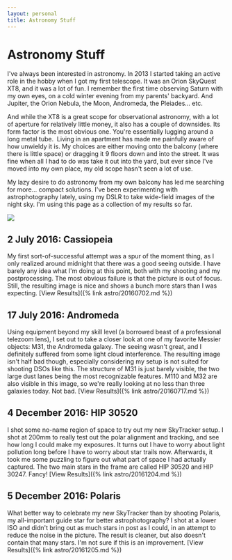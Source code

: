 ```yaml
---
layout: personal
title: Astronomy Stuff
---
```


# Astronomy Stuff

I've always been interested in astronomy. In 2013 I started taking an active role in the hobby when I got my first telescope. It was an Orion SkyQuest XT8, and it was a lot of fun. I remember the first time observing Saturn with my own eyes, on a cold winter evening from my parents' backyard. And Jupiter, the Orion Nebula, the Moon, Andromeda, the Pleiades... etc.

And while the XT8 is a great scope for observational astronomy, with a lot of aperture for relatively little money, it also has a couple of downsides. Its form factor is the most obvious one. You're essentially lugging around a long metal tube.  Living in an apartment has made me painfully aware of how unwieldy it is. My choices are either moving onto the balcony (where there is little space) or dragging it 9 floors down and into the street. It was fine when all I had to do was take it out into the yard, but ever since I've moved into my own place, my old scope hasn't seen a lot of use.

My lazy desire to do astronomy from my own balcony has led me searching for more... compact solutions. I've been experimenting with astrophotography lately, using my DSLR to take wide-field images of the night sky. I'm using this page as a collection of my results so far.

[![](https://clearoutside.com/forecast_image_medium/51.44/5.47/forecast.png)](https://clearoutside.com/forecast/51.44/5.47)

## 2 July 2016: Cassiopeia

My first sort-of-successful attempt was a spur of the moment thing, as I only realized around midnight that there was a good seeing outside. I have barely any idea what I'm doing at this point, both with my shooting and my postprocessing. The most obvious failure is that the picture is out of focus. Still, the resulting image is nice and shows a bunch more stars than I was expecting. [View Results]({% link astro/20160702.md %})

## 17 July 2016: Andromeda

Using equipment beyond my skill level (a borrowed beast of a professional telezoom lens), I set out to take a closer look at one of my favorite Messier objects: M31, the Andromeda galaxy. The seeing wasn't great, and I definitely suffered from some light cloud interference. The resulting image isn't half bad though, especially considering my setup is not suited for shooting DSOs like this. The structure of M31 is just barely visible, the two large dust lanes being the most recognizable features. M110 and M32 are also visible in this image, so we're really looking at no less than three galaxies today. Not bad. [View Results]({% link astro/20160717.md %})

## 4 December 2016: HIP 30520

I shot some no-name region of space to try out my new SkyTracker setup. I shot at 200mm to really test out the polar alignment and tracking, and see how long I could make my exposures. It turns out I have to worry about light pollution long before I have to worry about star trails now. Afterwards, it took me some puzzling to figure out what part of space I had actually captured. The two main stars in the frame are called HIP 30520 and HIP 30247\. Fancy! [View Results]({% link astro/20161204.md %})

## 5 December 2016: Polaris

What better way to celebrate my new SkyTracker than by shooting Polaris, my all-important guide star for better astrophotography? I shot at a lower ISO and didn't bring out as much stars in post as I could, in an attempt to reduce the noise in the picture. The result is cleaner, but also doesn't contain that many stars. I'm not sure if this is an improvement. [View Results]({% link astro/20161205.md %})
